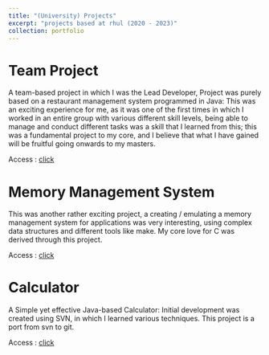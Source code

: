 ```yaml
---
title: "(University) Projects"
excerpt: "projects based at rhul (2020 - 2023)"
collection: portfolio
---
```

Team Project
============
A team-based project in which I was the Lead Developer, Project was purely based on a restaurant management system
programmed in Java: This was an exciting experience for me, as it was one of the first times in which I worked in
an entire group with various different skill levels, being able to manage and conduct different tasks was a skill that
I learned from this; this was a fundamental project to my core, and I believe that what I  have gained will be fruitful going onwards to my masters.

Access : [click](https://github.com/RHUL-CS-Projects/TeamProject2022_28)

Memory Management System
=========================
This was another rather exciting project, a creating / emulating a memory management system for applications was very
interesting, using complex data structures and different tools like make. My core love for C was derived through
this project.

Access : [click](https://github.com/vsedov/MemorySimulation)

Calculator 
===========
A Simple yet effective Java-based Calculator: Initial development was created using SVN, in which I learned various
techniques. This project is a port from svn to git.

Access : [click](https://github.com/vsedov/Calculator)

